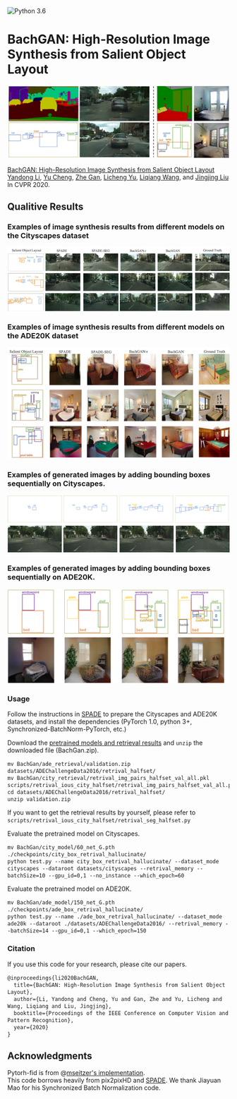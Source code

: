 ![Python 3.6](https://img.shields.io/badge/python-3.6-green.svg)

# BachGAN: High-Resolution Image Synthesis from Salient Object Layout
![BachGAN demo](./Demo/highlight_new_fixclolor.png)

[BachGAN: High-Resolution Image Synthesis from Salient Object Layout](https://arxiv.org/abs/2003.11690)<br>
[Yandong Li](https://cold-winter.github.io/),  [Yu Cheng](https://sites.google.com/site/chengyu05/home),  [Zhe Gan](http://zhegan27.github.io/),  [Licheng Yu](https://www.cs.unc.edu/~licheng/),  [Liqiang Wang](http://www.cs.ucf.edu/~lwang/), and [Jingjing Liu](http://people.csail.mit.edu/jingl/)<br>
In CVPR 2020.

## Qualitive Results
### Examples of image synthesis results from different models on the Cityscapes dataset
![city](./Demo/example_1.png)
### Examples of image synthesis results from different models on the ADE20K dataset
![ade20k](./Demo/example_2.png)
### Examples of generated images by adding bounding boxes sequentially on Cityscapes.
![city_seq](./Demo/seq_city.png)
### Examples of generated images by adding bounding boxes sequentially on ADE20K.
![ade_seq](./Demo/seq_ade20k.png)


<!--
### [Project page](https://nvlabs.github.io/SPADE/) |   [Paper](https://arxiv.org/abs/1903.07291) | [GTC 2019 demo](https://youtu.be/p5U4NgVGAwg) | [Youtube Demo of GauGAN](https://youtu.be/MXWm6w4E5q0)

Semantic Image Synthesis with Spatially-Adaptive Normalization.<br>
[Taesung Park](http://taesung.me/),  [Ming-Yu Liu](http://mingyuliu.net/), [Ting-Chun Wang](https://tcwang0509.github.io/),  and [Jun-Yan Zhu](http://people.csail.mit.edu/junyanz/).<br>
In CVPR 2019 (Oral).

### [License](https://raw.githubusercontent.com/nvlabs/SPADE/master/LICENSE.md)

Copyright (C) 2019 NVIDIA Corporation.

All rights reserved.
Licensed under the [CC BY-NC-SA 4.0](https://creativecommons.org/licenses/by-nc-sa/4.0/legalcode) (**Attribution-NonCommercial-ShareAlike 4.0 International**)

The code is released for academic research use only. For commercial use, please contact [researchinquiries@nvidia.com](researchinquiries@nvidia.com).

## Installation

Clone this repo.
```bash
git clone https://github.com/NVlabs/SPADE.git
cd SPADE/
```

This code requires PyTorch 1.0 and python 3+. Please install dependencies by
```bash
pip install -r requirements.txt
```

This code also requires the Synchronized-BatchNorm-PyTorch rep.
```
cd models/networks/
git clone https://github.com/vacancy/Synchronized-BatchNorm-PyTorch
cp -rf Synchronized-BatchNorm-PyTorch/sync_batchnorm .
cd ../../
```

To reproduce the results reported in the paper, you would need an NVIDIA DGX1 machine with 8 V100 GPUs.

## Dataset Preparation

For Cityscapes or ADE20K, the datasets must be downloaded beforehand. Please download them on the respective webpages. 


**Preparing ADE20K Dataset**. The dataset can be downloaded [here](http://data.csail.mit.edu/places/ADEchallenge/ADEChallengeData2016.zip), which is from [MIT Scene Parsing BenchMark](http://sceneparsing.csail.mit.edu/). After unzipping the datgaset, put the jpg image files `ADEChallengeData2016/images/` and png label files `ADEChallengeData2016/annotatoins/` in the same directory. 

There are different modes to load images by specifying `--preprocess_mode` along with `--load_size`. `--crop_size`. There are options such as `resize_and_crop`, which resizes the images into square images of side length `load_size` and randomly crops to `crop_size`. `scale_shortside_and_crop` scales the image to have a short side of length `load_size` and crops to `crop_size` x `crop_size` square. To see all modes, please use `python train.py --help` and take a look at `data/base_dataset.py`. By default at the training phase, the images are randomly flipped horizontally. To prevent this use `--no_flip`.
-->

### Usage
Follow the instructions in [SPADE](https://github.com/nvlabs/spade/) to prepare the Cityscapes and ADE20K datasets, and install the dependencies (PyTorch 1.0, python 3+, Synchronized-BatchNorm-PyTorch, etc.)

Download the [pretrained models and retrieval results](https://knightsucfedu39751-my.sharepoint.com/:f:/g/personal/liyandong_knights_ucf_edu/EhShfbCwdFJAoenVfw3FcSEBP1qe-RWa05CaCMvJjQ1wgQ?e=fIZf4i) and `unzip` the downloaded file (BachGan.zip).

```
mv BachGan/ade_retrieval/validation.zip datasets/ADEChallengeData2016/retrival_halfset/
mv BachGan/city_retrieval/retrival_img_pairs_halfset_val_all.pkl scripts/retrival_ious_city_halfset/retrival_img_pairs_halfset_val_all.pkl
cd datasets/ADEChallengeData2016/retrival_halfset/
unzip validation.zip
```
If you want to get the retrieval results by yourself, please refer to `scripts/retrival_ious_city_halfset/retrival_seg_halfset.py`

Evaluate the pretrained model on Cityscapes. 
```
mv BachGan/city_model/60_net_G.pth ./checkpoints/city_box_retrival_hallucinate/
python test.py --name city_box_retrival_hallucinate/ --dataset_mode cityscapes --dataroot datasets/cityscapes --retrival_memory --batchSize=10 --gpu_id=0,1 --no_instance --which_epoch=60
```
Evaluate the pretrained model on ADE20K.
```
mv BachGan/ade_model/150_net_G.pth ./checkpoints/ade_box_retrival_hallucinate/
python test.py --name ./ade_box_retrival_hallucinate/ --dataset_mode ade20k --dataroot ./datasets/ADEChallengeData2016/ --retrival_memory --batchSize=14 --gpu_id=0,1 --which_epoch=150
```



### Citation
If you use this code for your research, please cite our papers.
```
@inproceedings{li2020BachGAN,
  title={BachGAN: High-Resolution Image Synthesis from Salient Object Layout},
  author={Li, Yandong and Cheng, Yu and Gan, Zhe and Yu, Licheng and Wang, Liqiang and Liu, Jingjing},
  booktitle={Proceedings of the IEEE Conference on Computer Vision and Pattern Recognition},
  year={2020}
}
```

## Acknowledgments
Pytorh-fid is from @[mseitzer's implementation](https://github.com/mseitzer/pytorch-fid).<br>
This code borrows heavily from pix2pixHD and [SPADE](https://github.com/nvlabs/spade/). We thank Jiayuan Mao for his Synchronized Batch Normalization code.
